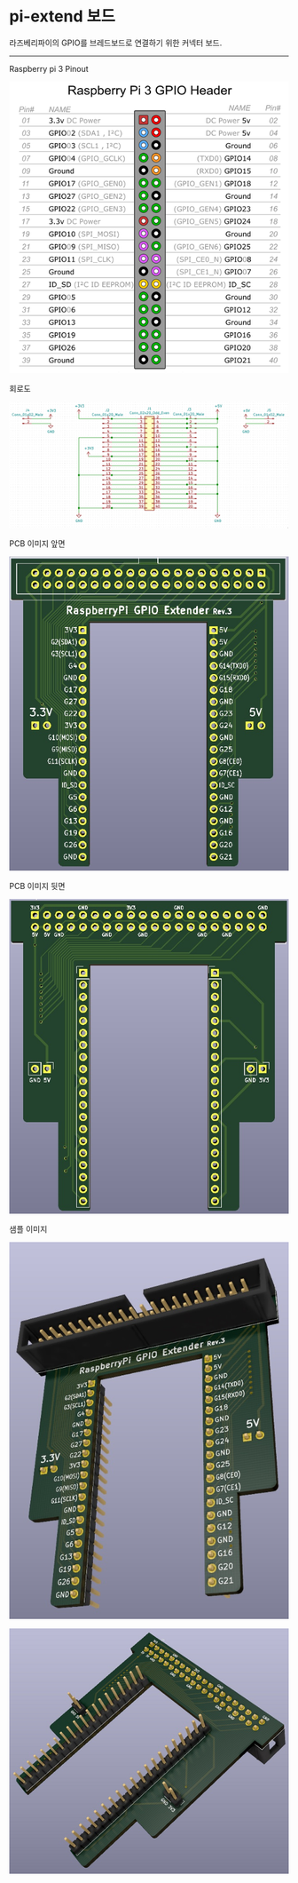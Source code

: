 # pi-extend 보드

라즈베리파이의 GPIO를 브레드보드로 연결하기 위한 커넥터 보드.

---
Raspberry pi 3 Pinout

![RPI3 Pinout](images/rpi3_pinout.png)

회로도

![회로도](images/pi-extend_sch.png)

PCB 이미지 앞면

![PCB](images/pcb_image_f.jpg)

PCB 이미지 뒷면

![PCB](images/pcb_image_b.jpg)

샘플 이미지

![샘플](images/sample_01.jpg)

![샘플](images/sample_02.jpg)
